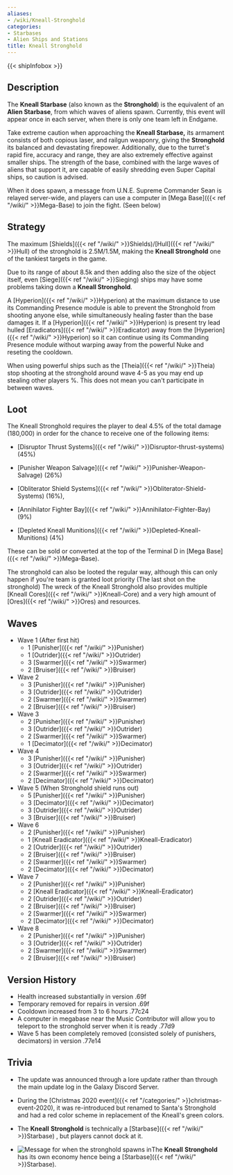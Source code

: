 ```yaml
---
aliases:
- /wiki/Kneall-Stronghold
categories:
- Starbases
- Alien Ships and Stations
title: Kneall Stronghold
---  
```


{{< shipInfobox >}} 

## Description

The **Kneall Starbase** (also known as the **Stronghold**) is the equivalent of an **Alien Starbase**, from which waves of aliens spawn. Currently, this event will appear once in each server, when there is only one team left in Endgame.

Take extreme caution when approaching the **Kneall Starbase,** its armament consists of both copious laser, and railgun weaponry, giving the **Stronghold** its balanced and devastating firepower. Additionally, due to the turret's rapid fire, accuracy and range, they are also extremely effective against smaller ships. The strength of the base, combined with the large waves of aliens that support it, are capable of easily shredding even Super Capital ships, so caution is advised.

When it does spawn, a message from U.N.E. Supreme Commander Sean is relayed server-wide, and players can use a computer in [Mega Base]({{< ref "/wiki/" >}}Mega-Base) to join the fight. (Seen below)

## Strategy

The maximum [Shields]({{< ref "/wiki/" >}}Shields)/[Hull]({{< ref "/wiki/" >}}Hull) of the stronghold is 2.5M/1.5M, making the **Kneall Stronghold** one of the tankiest targets in the game.

Due to its range of about 8.5k and then adding also the size of the object itself, even [Siege]({{< ref "/wiki/" >}}Sieging) ships may have some problems taking down a **Kneall Stronghold**.

A [Hyperion]({{< ref "/wiki/" >}}Hyperion) at the maximum distance to use its Commanding Presence module is able to prevent the Stronghold from shooting anyone else, while simultaneously healing faster than the base damages it. If a [Hyperion]({{< ref "/wiki/" >}}Hyperion) is present try lead hulled [Eradicators]({{< ref "/wiki/" >}}Eradicator) away from the [Hyperion]({{< ref "/wiki/" >}}Hyperion) so it can continue using its Commanding Presence module without warping away from the powerful Nuke and reseting the cooldown.

When using powerful ships such as the [Theia]({{< ref "/wiki/" >}}Theia) stop shooting at the stronghold around wave 4-5 as you may end up stealing other players %. This does not mean you can't participate in between waves.

## Loot

The Kneall Stronghold requires the player to deal 4.5% of the total damage (180,000) in order for the chance to receive one of the following items:

- [Disruptor Thrust Systems]({{< ref "/wiki/" >}}Disruptor-thrust-systems) (45%)

<!-- -->

- [Punisher Weapon Salvage]({{< ref "/wiki/" >}}Punisher-Weapon-Salvage) (26%)

<!-- -->

- [Obliterator Shield Systems]({{< ref "/wiki/" >}}Obliterator-Shield-Systems) (16%),

<!-- -->

- [Annihilator Fighter Bay]({{< ref "/wiki/" >}}Annihilator-Fighter-Bay) (9%)

<!-- -->

- [Depleted Kneall Munitions]({{< ref "/wiki/" >}}Depleted-Kneall-Munitions) (4%)

These can be sold or converted at the top of the Terminal D in [Mega Base]({{< ref "/wiki/" >}}Mega-Base).

The stronghold can also be looted the regular way, although this can only happen if you're team is granted loot priority (The last shot on the stronghold) The wreck of the Kneall Stronghold also provides multiple [Kneall Cores]({{< ref "/wiki/" >}}Kneall-Core) and a very high amount of [Ores]({{< ref "/wiki/" >}}Ores) and resources.

## Waves

- Wave 1 (After first hit)
  - 1 [Punisher]({{< ref "/wiki/" >}}Punisher)
  - 1 [Outrider]({{< ref "/wiki/" >}}Outrider)
  - 3 [Swarmer]({{< ref "/wiki/" >}}Swarmer)
  - 2 [Bruiser]({{< ref "/wiki/" >}}Bruiser)
- Wave 2
  - 3 [Punisher]({{< ref "/wiki/" >}}Punisher)
  - 3 [Outrider]({{< ref "/wiki/" >}}Outrider)
  - 2 [Swarmer]({{< ref "/wiki/" >}}Swarmer)
  - 2 [Bruiser]({{< ref "/wiki/" >}}Bruiser)
- Wave 3
  - 2 [Punisher]({{< ref "/wiki/" >}}Punisher)
  - 3 [Outrider]({{< ref "/wiki/" >}}Outrider)
  - 2 [Swarmer]({{< ref "/wiki/" >}}Swarmer)
  - 1 [Decimator]({{< ref "/wiki/" >}}Decimator)
- Wave 4
  - 3 [Punisher]({{< ref "/wiki/" >}}Punisher)
  - 3 [Outrider]({{< ref "/wiki/" >}}Outrider)
  - 2 [Swarmer]({{< ref "/wiki/" >}}Swarmer)
  - 2 [Decimator]({{< ref "/wiki/" >}}Decimator)
- Wave 5 (When Stronghold shield runs out)
  - 5 [Punisher]({{< ref "/wiki/" >}}Punisher)
  - 3 [Decimator]({{< ref "/wiki/" >}}Decimator)
  - 3 [Outrider]({{< ref "/wiki/" >}}Outrider)
  - 3 [Bruiser]({{< ref "/wiki/" >}}Bruiser)
- Wave 6
  - 2 [Punisher]({{< ref "/wiki/" >}}Punisher)
  - 1 [Kneall Eradicator]({{< ref "/wiki/" >}}Kneall-Eradicator)
  - 2 [Outrider]({{< ref "/wiki/" >}}Outrider)
  - 2 [Bruiser]({{< ref "/wiki/" >}}Bruiser)
  - 2 [Swarmer]({{< ref "/wiki/" >}}Swarmer)
  - 2 [Decimator]({{< ref "/wiki/" >}}Decimator)
- Wave 7
  - 2 [Punisher]({{< ref "/wiki/" >}}Punisher)
  - 2 [Kneall Eradicator]({{< ref "/wiki/" >}}Kneall-Eradicator)
  - 2 [Outrider]({{< ref "/wiki/" >}}Outrider)
  - 2 [Bruiser]({{< ref "/wiki/" >}}Bruiser)
  - 2 [Swarmer]({{< ref "/wiki/" >}}Swarmer)
  - 2 [Decimator]({{< ref "/wiki/" >}}Decimator)
- Wave 8
  - 2 [Punisher]({{< ref "/wiki/" >}}Punisher)
  - 3 [Outrider]({{< ref "/wiki/" >}}Outrider)
  - 2 [Swarmer]({{< ref "/wiki/" >}}Swarmer)
  - 2 [Bruiser]({{< ref "/wiki/" >}}Bruiser)

## Version History 

- Health increased substantially in version .69f
- Temporary removed for repairs in version .69f
- Cooldown increased from 3 to 6 hours .77c24
- A computer in megabase near the Music Contributor will allow you to teleport to the stronghold server when it is ready .77d9
- Wave 5 has been completely removed (consisted solely of punishers, decimators) in version .77e14

## Trivia

- The update was announced through a lore update rather than through the main update log in the Galaxy Discord Server.
- During the [Christmas 2020 event]({{< ref "/categories/" >}}christmas-event-2020), it was re-introduced but renamed to Santa's Stronghold and had a red color scheme in replacement of the Kneall's green colors.
- The **Kneall** **Stronghold** is technically a [Starbase]({{< ref "/wiki/" >}}Starbase) , but players cannot dock at it.

- ![Message for when the stronghold spawns
in](Message.png "Message for when the stronghold spawns in")The **Kneall** **Stronghold** has its own economy hence being a [Starbase]({{< ref "/wiki/" >}}Starbase).